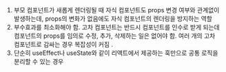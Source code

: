 1. 부모 컴포넌트가 새롭게 렌더링될 때 자식 컴포넌트도 props 변경 여부와 관계없이 발생하는데, props의 변화가 없음에도 자식 컴포넌트의 렌더링을 방지하는 역할
2. 부수효과를 최소화해야 함. 고차 컴포넌트는 반드시 컴포넌트를 인수로 받게 되는데 컴포넌트의 props를 임의로 수정, 추가, 삭제하는 일은 없어야 함. 여러 개의 고차 컴포넌트로 감싸는 경우 복잡성이 커짐 .
3. 단순히 useEffect나 useState와 같이 리액트에서 제공하는 훅만으로 공통 로직을 분리할 수 있는 경우
